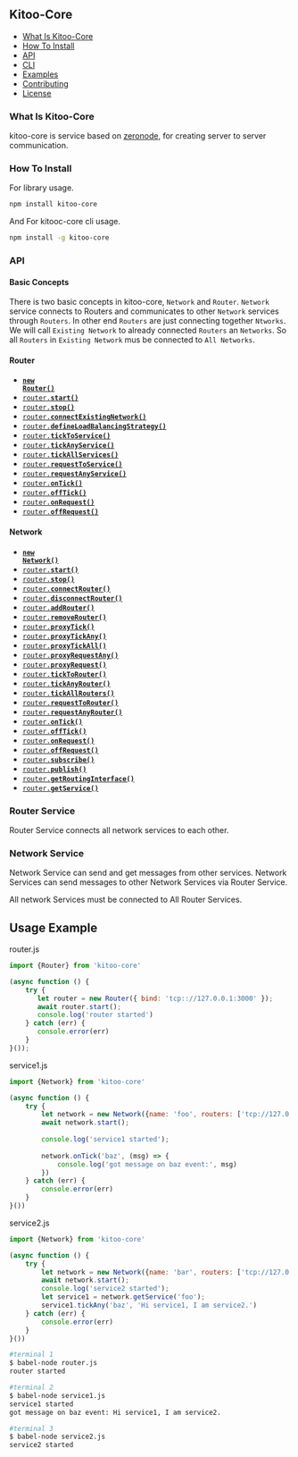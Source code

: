 ## Kitoo-Core
* [What Is Kitoo-Core](#about)
* [How To Install](#installation)
* [API](#api)
* [CLI](#cli)
* [Examples](#examples)
* [Contributing](#contributing)
* [License](#license)

### What Is Kitoo-Core
kitoo-core is service based on [zeronode](https://github.com/sfast/zeronode), for creating server to server communication.


<a name="installation"></a>
### How To Install
For library usage.
```bash
npm install kitoo-core
```
And For kitooc-core cli usage.
```bash
npm install -g kitoo-core
```

### API
#### Basic Concepts
There is two basic concepts in kitoo-core, `Network` and `Router`. `Network` service connects to Routers and communicates to other
`Network` services through `Routers`. In other end `Routers` are just connecting together `Ntworks`.
We will call `Existing Network` to already connected `Routers` an `Networks`. So all `Routers` in `Existing Network` mus be connected to
`All Networks`.

#### Router
* [<code>**new Router()**</code>](#router)
* [<code>router.**start()**</code>](#routerStart)
* [<code>router.**stop()**</code>](#routerStop)
* [<code>router.**connectExistingNetwork()**</code>](#connectExistingNetwork)
* [<code>router.**defineLoadBalancingStrategy()**</code>](#defineLoadBalancingStrategy)
* [<code>router.**tickToService()**</code>](#tickToService)
* [<code>router.**tickAnyService()**</code>](#tickAnyService)
* [<code>router.**tickAllServices()**</code>](#tickAllServices)
* [<code>router.**requestToService()**</code>](#requestToService)
* [<code>router.**requestAnyService()**</code>](#requestAnyService)
* [<code>router.**onTick()**</code>](#routerOnTick)
* [<code>router.**offTick()**</code>](#routerOffTick)
* [<code>router.**onRequest()**</code>](#routerOnRequest)
* [<code>router.**offRequest()**</code>](#routerOffRequest)

#### Network
* [<code>**new Network()**</code>](#network)
* [<code>router.**start()**</code>](#networkStart)
* [<code>router.**stop()**</code>](#networkStop)
* [<code>router.**connectRouter()**</code>](#v)
* [<code>router.**disconnectRouter()**</code>](#defineLoadBalancingStrategy)
* [<code>router.**addRouter()**</code>](#addRouter)
* [<code>router.**removeRouter()**</code>](#removeRouter)
* [<code>router.**proxyTick()**</code>](#proxyTick)
* [<code>router.**proxyTickAny()**</code>](#proxyTickAny)
* [<code>router.**proxyTickAll()**</code>](#proxyTickAll)
* [<code>router.**proxyRequestAny()**</code>](#proxyRequestAny)
* [<code>router.**proxyRequest()**</code>](#proxyRequest)
* [<code>router.**tickToRouter()**</code>](#tickToRouter)
* [<code>router.**tickAnyRouter()**</code>](#tickAnyRouter)
* [<code>router.**tickAllRouters()**</code>](#tickAllRouters)
* [<code>router.**requestToRouter()**</code>](#requestToRouter)
* [<code>router.**requestAnyRouter()**</code>](#requestAnyRouter)
* [<code>router.**onTick()**</code>](#networkOnTick)
* [<code>router.**offTick()**</code>](#networkOffTick)
* [<code>router.**onRequest()**</code>](#networkOnRequest)
* [<code>router.**offRequest()**</code>](#networkOffRequest)
* [<code>router.**subscribe()**</code>](#subscribe)
* [<code>router.**publish()**</code>](#publish)
* [<code>router.**getRoutingInterface()**</code>](#getRoutingInterface)
* [<code>router.**getService()**</code>](#getService)

### Router Service
Router Service connects all network services to each other.

### Network Service
Network Service can send and get messages from other services.
Network Services can send messages to other Network Services via Router Service.

All network Services must be connected to All Router Services. 

## Usage Example

router.js
```javascript
import {Router} from 'kitoo-core'

(async function () {
    try {
       let router = new Router({ bind: 'tcp:://127.0.0.1:3000' });
       await router.start();
       console.log('router started')
    } catch (err) {
       console.error(err) 
    }
}());
```

service1.js
```javascript
import {Network} from 'kitoo-core'

(async function () {
    try {
        let network = new Network({name: 'foo', routers: ['tcp://127.0.0.1:3000']})
        await network.start();
        
        console.log('service1 started');
        
        network.onTick('baz', (msg) => {
            console.log('got message on baz event:', msg)
        })
    } catch (err) {
        console.error(err)
    }
}())
```

service2.js
```javascript
import {Network} from 'kitoo-core'

(async function () {
    try {
        let network = new Network({name: 'bar', routers: ['tcp://127.0.0.1:3000']})
        await network.start();
        console.log('service2 started');
        let service1 = network.getService('foo');
        service1.tickAny('baz', 'Hi service1, I am service2.')
    } catch (err) {
        console.error(err)
    }
}())
```

```bash
#terminal 1
$ babel-node router.js
router started

#terminal 2
$ babel-node service1.js
service1 started
got message on baz event: Hi service1, I am service2.

#terminal 3
$ babel-node service2.js
service2 started

```